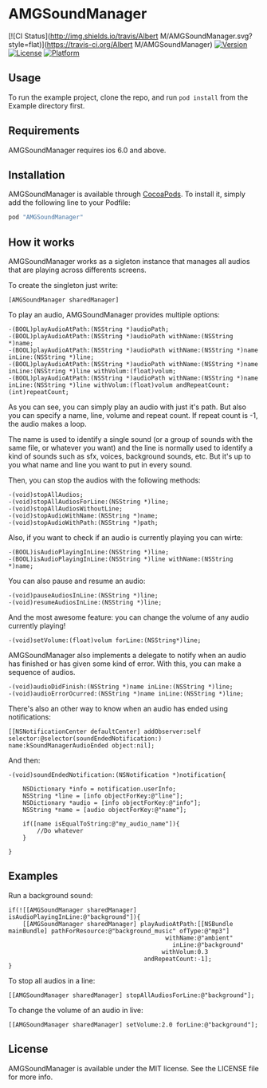 # AMGSoundManager

[![CI Status](http://img.shields.io/travis/Albert M/AMGSoundManager.svg?style=flat)](https://travis-ci.org/Albert M/AMGSoundManager)
[![Version](https://img.shields.io/cocoapods/v/AMGSoundManager.svg?style=flat)](http://cocoapods.org/pods/AMGSoundManager)
[![License](https://img.shields.io/cocoapods/l/AMGSoundManager.svg?style=flat)](http://cocoapods.org/pods/AMGSoundManager)
[![Platform](https://img.shields.io/cocoapods/p/AMGSoundManager.svg?style=flat)](http://cocoapods.org/pods/AMGSoundManager)

## Usage

To run the example project, clone the repo, and run `pod install` from the Example directory first.

## Requirements

AMGSoundManager requires ios 6.0 and above.

## Installation

AMGSoundManager is available through [CocoaPods](http://cocoapods.org). To install
it, simply add the following line to your Podfile:

```ruby
pod "AMGSoundManager"
```

## How it works

AMGSoundManager works as a sigleton instance that manages all audios that are playing across differents screens.

To create the singleton just write:

```
[AMGSoundManager sharedManager]
```

To play an audio, AMGSoundManager provides multiple options:

```
-(BOOL)playAudioAtPath:(NSString *)audioPath;
-(BOOL)playAudioAtPath:(NSString *)audioPath withName:(NSString *)name;
-(BOOL)playAudioAtPath:(NSString *)audioPath withName:(NSString *)name inLine:(NSString *)line;
-(BOOL)playAudioAtPath:(NSString *)audioPath withName:(NSString *)name inLine:(NSString *)line withVolum:(float)volum;
-(BOOL)playAudioAtPath:(NSString *)audioPath withName:(NSString *)name inLine:(NSString *)line withVolum:(float)volum andRepeatCount:(int)repeatCount;
```

As you can see, you can simply play an audio with just it's path. But also you can specify a name, line, volume and repeat count. 
If repeat count is -1, the audio makes a loop.

The name is used to identify a single sound (or a group of sounds with the same file, or whatever you want) and the line is normally used to identify a kind of sounds such as sfx, voices, background sounds, etc. But it's up to you what name and line you want to put in every sound.

Then, you can stop the audios with the following methods:

```
-(void)stopAllAudios;
-(void)stopAllAudiosForLine:(NSString *)line;
-(void)stopAllAudiosWithoutLine;
-(void)stopAudioWithName:(NSString *)name;
-(void)stopAudioWithPath:(NSString *)path;
```

Also, if you want to check if an audio is currently playing you can wirte:

```
-(BOOL)isAudioPlayingInLine:(NSString *)line;
-(BOOL)isAudioPlayingInLine:(NSString *)line withName:(NSString *)name;
```

You can also pause and resume an audio:

```
-(void)pauseAudiosInLine:(NSString *)line;
-(void)resumeAudiosInLine:(NSString *)line;
```

And the most awesome feature: you can change the volume of any audio currently playing!

```
-(void)setVolume:(float)volum forLine:(NSString*)line;
```

AMGSoundManager also implements a delegate to notify when an audio has finished or has given some kind of error.
With this, you can make a sequence of audios.

```
-(void)audioDidFinish:(NSString *)name inLine:(NSString *)line;
-(void)audioErrorOcurred:(NSString *)name inLine:(NSString *)line;
```

There's also an other way to know when an audio has ended using notifications:

```
[[NSNotificationCenter defaultCenter] addObserver:self selector:@selector(soundEndedNotification:) name:kSoundManagerAudioEnded object:nil];
```

And then:

```
-(void)soundEndedNotification:(NSNotification *)notification{

    NSDictionary *info = notification.userInfo;
    NSString *line = [info objectForKey:@"line"];
    NSDictionary *audio = [info objectForKey:@"info"];
    NSString *name = [audio objectForKey:@"name"];

    if([name isEqualToString:@"my_audio_name"]){
        //Do whatever
    }

}
```

## Examples

Run a background sound:

```
if(![[AMGSoundManager sharedManager] isAudioPlayingInLine:@"background"]){
    [[AMGSoundManager sharedManager] playAudioAtPath:[[NSBundle mainBundle] pathForResource:@"background_music" ofType:@"mp3"]
                                            withName:@"ambient"
                                              inLine:@"background"
                                           withVolum:0.3
                                      andRepeatCount:-1];
}
```

To stop all audios in a line:

```
[[AMGSoundManager sharedManager] stopAllAudiosForLine:@"background"];
```

To change the volume of an audio in live:

```
[[AMGSoundManager sharedManager] setVolume:2.0 forLine:@"background"];
```

## License

AMGSoundManager is available under the MIT license. See the LICENSE file for more info.

